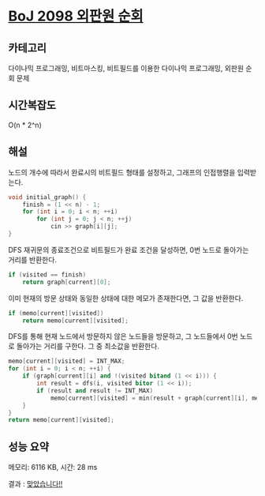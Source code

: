 # [BoJ 2098 외판원 순회](https://www.acmicpc.net/problem/2098)

## 카테고리

다이나믹 프로그래밍, 비트마스킹, 비트필드를 이용한 다이나믹 프로그래밍, 외판원 순회 문제

## 시간복잡도

O(n * 2^n)

## 해설

노드의 개수에 따라서 완료시의 비트필드 형태를 설정하고, 그래프의 인접행렬을 입력받는다.

```cpp
void initial_graph() {
    finish = (1 << n) - 1;
    for (int i = 0; i < n; ++i)
        for (int j = 0; j < n; ++j)
            cin >> graph[i][j];
}
```

DFS 재귀문의 종료조건으로 비트필드가 완료 조건을 달성하면, 0번 노드로 돌아가는 거리를 반환한다.

```cpp
if (visited == finish)
    return graph[current][0];
```

이미 현재의 방문 상태와 동일한 상태에 대한 메모가 존재한다면, 그 값을 반환한다.

```cpp
if (memo[current][visited])
    return memo[current][visited];
```

DFS를 통해 현재 노드에서 방문하지 않은 노드들을 방문하고, 그 노드들에서 0번 노드로 돌아가는 거리를 구한다.
그 중 최소값을 반환한다.

```cpp
memo[current][visited] = INT_MAX;
for (int i = 0; i < n; ++i) {
    if (graph[current][i] and !(visited bitand (1 << i))) {
        int result = dfs(i, visited bitor (1 << i));
        if (result and result != INT_MAX)
            memo[current][visited] = min(result + graph[current][i], memo[current][visited]);
    }
}
return memo[current][visited];
```

## 성능 요약

메모리: 6116 KB, 시간: 28 ms

결과 : [맞았습니다!!](http://boj.kr/604c9e78d1184ccf97b0bf5479fec2bd)